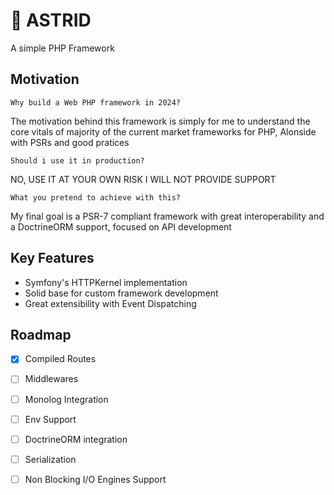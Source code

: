# 🐘 ASTRID

A simple PHP Framework 

## Motivation
    Why build a Web PHP framework in 2024?
The motivation behind this framework is simply for me to understand the core vitals of majority of the current market frameworks for PHP, Alonside with PSRs and good pratices

    Should i use it in production?
NO, USE IT AT YOUR OWN RISK I WILL NOT PROVIDE SUPPORT
    
    What you pretend to achieve with this?
My final goal is a PSR-7 compliant framework with great interoperability and a DoctrineORM support, focused on API development

## Key Features

- Symfony's HTTPKernel implementation
- Solid base for custom framework development
- Great extensibility with Event Dispatching

## Roadmap

- [x] Compiled Routes
- [ ] Middlewares
- [ ] Monolog Integration
- [ ] Env Support
- [ ] DoctrineORM integration
- [ ] Serialization
- [ ] Non Blocking I/O Engines Support
    
